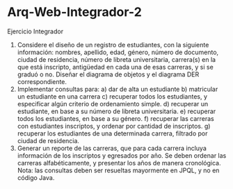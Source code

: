 # Arq-Web-Integrador-2

Ejercicio Integrador
1) Considere el diseño de un registro de estudiantes, con la siguiente información: nombres,
apellido, edad, género, número de documento, ciudad de residencia, número de libreta
universitaria, carrera(s) en la que está inscripto, antigüedad en cada una de esas carreras, y
si se graduó o no. Diseñar el diagrama de objetos y el diagrama DER correspondiente.
2) Implementar consultas para:
a) dar de alta un estudiante
b) matricular un estudiante en una carrera
c) recuperar todos los estudiantes, y especificar algún criterio de ordenamiento simple.
d) recuperar un estudiante, en base a su número de libreta universitaria.
e) recuperar todos los estudiantes, en base a su género.
f) recuperar las carreras con estudiantes inscriptos, y ordenar por cantidad de inscriptos.
g) recuperar los estudiantes de una determinada carrera, filtrado por ciudad de residencia.
3) Generar un reporte de las carreras, que para cada carrera incluya información de los
inscriptos y egresados por año. Se deben ordenar las carreras alfabéticamente, y presentar
los años de manera cronológica.
Nota: las consultas deben ser resueltas mayormente en JPQL, y no en código Java.
